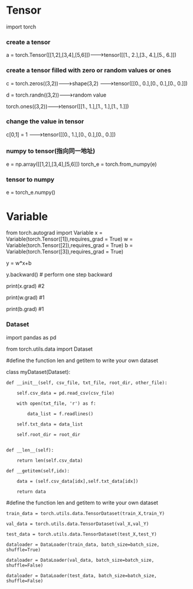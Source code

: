 # Tensor

import torch

### create a tensor

a = torch.Tensor([[1,2],[3,4],[5,6]])--->tensor([[1., 2.],[3., 4.],[5., 6.]])


### create a tensor filled with zero or random values  or ones

c = torch.zeros((3,2))--->shape(3,2) --->tensor([[0., 0.],[0., 0.],[0., 0.]])
 
d = torch.randn((3,2))--->random value

torch.ones((3,2))--->tensor([[1., 1.],[1., 1.],[1., 1.]])

### change the value in tensor
c[0,1] = 1  --->tensor([[0., 1.],[0., 0.],[0., 0.]])
 
### numpy to tensor(指向同一地址)
e = np.array([[1,2],[3,4],[5,6]])
torch_e = torch.from_numpy(e)

### tensor to numpy
e = torch_e.numpy()

# Variable
from torch.autograd import Variable
x = Variable(torch.Tensor([1]),requires_grad = True)
w = Variable(torch.Tensor([2]),requires_grad = True)
b = Variable(torch.Tensor([3]),requires_grad = True)

y = w*x+b

y.backward()   # perform one step backward

print(x.grad)  #2  

print(w.grad)  #1

print(b.grad)  #1

### Dataset

import pandas as pd

from torch.utils.data import Dataset

#define the function len and getitem to write your own dataset

class myDataset(Dataset):

    def __init__(self, csv_file, txt_file, root_dir, other_file):
    
        self.csv_data = pd.read_csv(csv_file)
        
        with open(txt_file, 'r') as f:
        
            data_list = f.readlines()
            
        self.txt_data = data_list
        
        self.root_dir = root_dir
        
        
    def __len__(self):
    
        return len(self.csv_data)
    
    def __getitem(self,idx):
    
        data = (self.csv_data[idx],self.txt_data[idx])
        
        return data
        
        
#define the function len and getitem to write your own dataset
 
    train_data = torch.utils.data.TensorDataset(train_X,train_Y)
                                                
    val_data = torch.utils.data.TensorDataset(val_X,val_Y)
                                              
    test_data = torch.utils.data.TensorDataset(test_X,test_Y)
    
    dataloader = DataLoader(train_data, batch_size=batch_size, shuffle=True)

    dataloader = DataLoader(val_data, batch_size=batch_size, shuffle=False)

    dataloader = DataLoader(test_data, batch_size=batch_size, shuffle=False)
